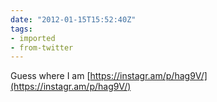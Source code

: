 ```yaml
---
date: "2012-01-15T15:52:40Z"
tags:
- imported
- from-twitter
---
```

Guess where I am [https://instagr.am/p/hag9V/](https://instagr.am/p/hag9V/)
